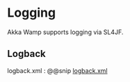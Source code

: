 # Logging
Akka Wamp supports logging via SL4JF.

## Logback
logback.xml
:    @@snip [logback.xml](../resources/logback.xml)


